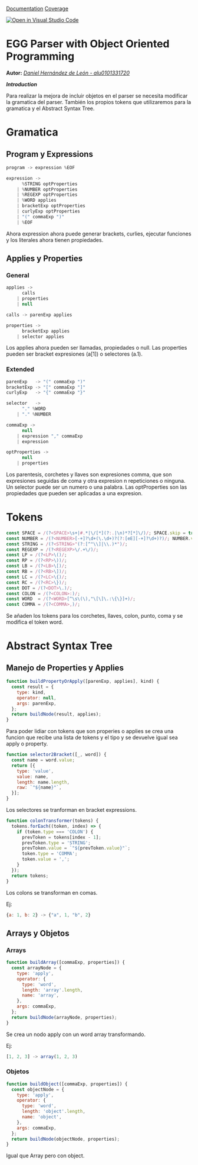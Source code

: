 [Documentation](./doc/index.html)
[Coverage](./coverage/lcov-report/index.html)

[![Open in Visual Studio Code](https://classroom.github.com/assets/open-in-vscode-c66648af7eb3fe8bc4f294546bfd86ef473780cde1dea487d3c4ff354943c9ae.svg)](https://classroom.github.com/online_ide?assignment_repo_id=7777151&assignment_repo_type=AssignmentRepo)

EGG Parser with Object Oriented Programming
==============

**Autor:** *[Daniel Hernández de León - alu0101331720](https://github.com/alu0101331720)*

***Introduction***

Para realizar la mejora de incluir objetos en el parser se necesita modificar la gramatica del parser.
También los propios tokens que utilizaremos para la gramatica y el Abstract Syntax Tree.

# Gramatica

## Program y Expressions

```js
program -> expression %EOF

expression -> 
      %STRING optProperties
    | %NUMBER optProperties
    | %REGEXP optProperties
    | %WORD applies
    | bracketExp optProperties
    | curlyExp optProperties
    | "(" commaExp ")"
    | %EOF
```

Ahora expression ahora puede generar brackets, curlies, ejecutar funciones y los literales ahora tienen propiedades.

## Applies y Properties

### General

```js
applies ->
      calls
    | properties
    | null

calls -> parenExp applies

properties ->
      bracketExp applies
    | selector applies
```

Los applies ahora pueden ser llamadas, propiedades o null.
Las properties pueden ser bracket expresiones (a[1]) o selectores (a.1).

### Extended

```js
parenExp   -> "(" commaExp ")"
bracketExp -> "[" commaExp "]"
curlyExp   -> "{" commaExp "}"

selector   ->  
      "." %WORD
    | "." %NUMBER

commaExp -> 
      null
    | expression "," commaExp
    | expression

optProperties ->
      null
    | properties
```

Los parentesis, corchetes y llaves son expresiones comma, que son expresiones seguidas de coma y otra expresion n repeticiones o ninguna.
Un selector puede ser un numero o una palabra.
Las optProperties son las propiedades que pueden ser aplicadas a una expresion.

# Tokens

```js
const SPACE = /(?<SPACE>\s+|#.*|\/[*](?:.|\n)*?[*]\/)/; SPACE.skip = true;
const NUMBER = /(?<NUMBER>[-+]?\d+(\.\d+)?(?:[eE][-+]?\d+)?)/; NUMBER.value =  x => Number(x);
const STRING = /(?<STRING>"(?:[^"\\]|\\.)*")/;
const REGEXP = /(?<REGEXP>\/.+\/)/;
const LP = /(?<LP>\()/;
const RP = /(?<RP>\))/;
const LB = /(?<LB>\[)/;
const RB = /(?<RB>\])/;
const LC = /(?<LC>\{)/;
const RC = /(?<RC>\})/;
const DOT = /(?<DOT>\.)/;
const COLON = /(?<COLON>:)/;
const WORD  = /(?<WORD>[^\s\(\),"\[\]\.:\{\}]+)/;
const COMMA = /(?<COMMA>,)/;
```

Se añaden los tokens para los corchetes, llaves, colon, punto, coma y se modifica el token word.

# Abstract Syntax Tree

## Manejo de Properties y Applies

```js
function buildPropertyOrApply([parenExp, applies], kind) {
  const result = {
    type: kind,
    operator: null,
    args: parenExp,
  };
  return buildNode(result, applies);
}
```

Para poder lidiar con tokens que son properies o applies se crea una funcion que recibe una lista de tokens y el tipo y se devuelve igual sea apply o property.

```js
function selector2Bracket([_, word]) {
  const name = word.value;
  return [{
    type: 'value',
    value: name,
    length: name.length,
    raw: `"${name}"`,
  }];
}
```

Los selectores se tranforman en bracket expressions.

```js
function colonTransformer(tokens) {
  tokens.forEach((token, index) => {
    if (token.type === 'COLON') {
      prevToken = tokens[index - 1];
      prevToken.type = 'STRING';
      prevToken.value = `"${prevToken.value}"`;
      token.type = 'COMMA';
      token.value = ',';
    }
  });
  return tokens;
}
```

Los colons se transforman en comas.

Ej:

```js
{a: 1, b: 2} -> {"a", 1, "b", 2}
```

## Arrays y Objetos

### Arrays

```js
function buildArray([commaExp, properties]) {
  const arrayNode = {
    type: 'apply',
    operator: {
      type: 'word',
      length: 'array'.length,
      name: 'array',
    },
    args: commaExp,
  };
  return buildNode(arrayNode, properties);
}
```

Se crea un nodo apply con un word array transformando.

Ej:

```js
[1, 2, 3] -> array(1, 2, 3)
```

### Objetos

```js
function buildObject([commaExp, properties]) {
  const objectNode = {
    type: 'apply',
    operator: {
      type: 'word',
      length: 'object'.length,
      name: 'object',
    },
    args: commaExp,
  };
  return buildNode(objectNode, properties);
}
```

Igual que Array pero con object.
